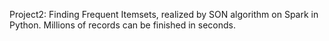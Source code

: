 Project2: Finding Frequent Itemsets, realized by SON algorithm on Spark in Python. Millions of records can be finished in seconds.
